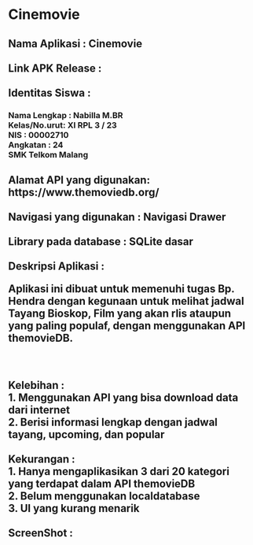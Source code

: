 # Cinemovie
<h2> Nama Aplikasi      : Cinemovie 
<br>
<br> Link APK Release    : 
<br><br>Identitas Siswa :
<br><h3>Nama Lengkap : Nabilla M.BR
<br> Kelas/No.urut: XI RPL 3 / 23
<BR> NIS          : 00002710
<br> Angkatan     : 24
<br>SMK Telkom Malang </h3>
<h2> Alamat API yang digunakan: https://www.themoviedb.org/
<br><br>Navigasi yang digunakan : Navigasi Drawer
<br><br>Library pada database : SQLite dasar
<br><br>Deskripsi Aplikasi    :
<br><p> Aplikasi ini dibuat untuk memenuhi tugas Bp. Hendra dengan kegunaan untuk melihat jadwal Tayang Bioskop, Film yang akan rlis ataupun yang paling populaf, dengan menggunakan API themovieDB.</p>
<br><br>Kelebihan :
<br>1. Menggunakan API yang bisa download data dari internet
<br>2. Berisi informasi lengkap dengan jadwal tayang, upcoming, dan popular 
<br><br> Kekurangan :
<br>1. Hanya mengaplikasikan 3 dari 20 kategori yang terdapat dalam API themovieDB
<br>2. Belum menggunakan localdatabase
<br>3. UI yang kurang menarik 
<br><br> ScreenShot :
<br>
